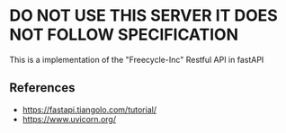 # DO NOT USE THIS **SERVER** IT DOES NOT FOLLOW SPECIFICATION

This is a implementation of the "Freecycle-Inc" Restful API in fastAPI

## References
- https://fastapi.tiangolo.com/tutorial/
- https://www.uvicorn.org/